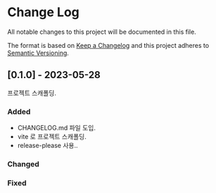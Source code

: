 # Change Log
All notable changes to this project will be documented in this file.
 
The format is based on [Keep a Changelog](http://keepachangelog.com/)
and this project adheres to [Semantic Versioning](http://semver.org/).
 
## [0.1.0] - 2023-05-28
프로젝트 스캐폴딩. 
 
### Added
- CHANGELOG.md 파일 도입.
- vite 로 프로젝트 스캐폴딩. 
- release-please 사용..

### Changed
 
### Fixed
